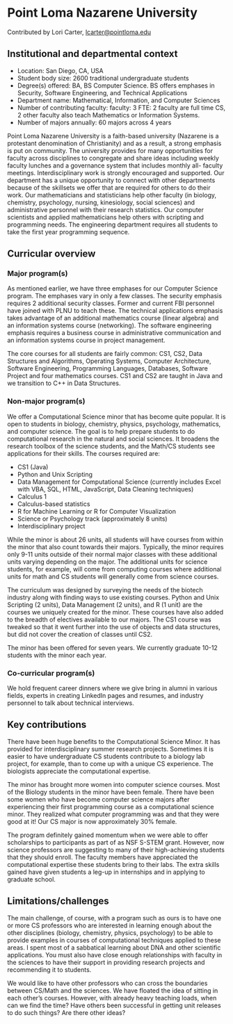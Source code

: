 # Point Loma Nazarene University
Contributed by Lori Carter, lcarter@pointloma.edu

## Institutional and departmental context
- Location: San Diego, CA, USA
- Student body size: 2600 traditional undergraduate students
- Degree(s) offered: BA, BS Computer Science. BS offers emphases in Security, Software Engineering, and Technical Applications
- Department name: Mathematical, Information, and Computer Sciences
- Number of contributing faculty: faculty: 3 FTE: 2 faculty are full time CS, 2 other faculty also teach Mathematics or Information Systems.
- Number of majors annually: 60 majors across 4 years

Point Loma Nazarene University is a faith-based university (Nazarene is a protestant denomination of Christianity) and as a result, a strong emphasis is put on community. The university provides for many opportunities for faculty across disciplines to congregate and share ideas including weekly faculty lunches and a governance system that includes monthly all- faculty meetings. Interdisciplinary work is strongly encouraged and supported.  Our department has a unique opportunity to connect with other departments because of the skillsets we offer that are required for others to do their work. Our mathematicians and statisticians help other faculty (in biology, chemistry, psychology, nursing, kinesiology, social sciences) and administrative personnel with their research statistics. Our computer scientists and applied mathematicians help others with scripting and programming needs. The engineering department requires all students to take the first year programming sequence.  

## Curricular overview

### Major program(s)

As mentioned earlier, we have three emphases for our Computer Science program. The emphases vary in only a few classes. The security emphasis requires 2 additional security classes. Former and current FBI personnel have joined with PLNU to teach these. The technical applications emphasis takes advantage of an additional mathematics course (linear algebra) and an information systems course (networking). The software engineering emphasis requires a business course in administrative communication and an information systems course in project management. 

The core courses for all students are fairly common: CS1, CS2, Data Structures and Algorithms, Operating Systems, Computer Architecture, Software Engineering, Programming Languages, Databases, Software Project and four mathematics courses. CS1 and CS2 are taught in Java and we transition to C++ in Data Structures.

### Non-major program(s)

We offer a Computational Science minor that has become quite popular. It is open to students in biology, chemistry, physics, psychology, mathematics, and computer science. The goal is to help prepare students to do computational research in the natural and social sciences. It broadens the research toolbox of the science students, and the Math/CS students see applications for their skills. The courses required are: 

-  CS1 (Java)
-  Python and Unix Scripting
-  Data Management for Computational Science (currently includes Excel with VBA, SQL, HTML, JavaScript, Data Cleaning techniques)
-  Calculus 1
-  Calculus-based statistics
-  R for Machine Learning or R for Computer Visualization
-  Science or Psychology track (approximately 8 units)
-  Interdisciplinary project

While the minor is about 26 units, all students will have courses from within the minor that also count towards their majors. Typically, the minor requires only 9-11 units outside of their normal major classes with these additional units varying depending on the major. The additional units for science students, for example, will come from computing courses where additional units for math and CS students will generally come from science courses.

The curriculum was designed by surveying the needs of the biotech industry along with finding ways to use existing courses. Python and Unix Scripting (2 units), Data Management (2 units), and R (1 unit) are the courses we uniquely created for the minor. These courses have also added to the breadth of electives available to our majors. The CS1 course was tweaked so that it went further into the use of objects and data structures, but did not cover the creation of classes until CS2. 

The minor has been offered for seven years. We currently graduate 10-12 students with the minor each year.  

### Co-curricular program(s)

We hold frequent career dinners where we give bring in alumni in various fields, experts in
creating LinkedIn pages and resumes, and industry personnel to talk about technical interviews.

## Key contributions

There have been huge benefits to the Computational Science Minor. It has provided for interdisciplinary summer research projects. Sometimes it is easier to have undergraduate CS students contribute to a biology lab project, for example, than to come up with a unique CS experience. The biologists appreciate the computational expertise.

The minor has brought more women into computer science courses. Most of the Biology students in the minor have been female. There have been some women who have become computer science majors after experiencing their first programming course as a computational science minor. They realized what computer programming was and that they were good at it!  Our CS major is now approximately 30% female.

The program definitely gained momentum when we were able to offer scholarships to participants as part of as NSF S-STEM grant. However, now science professors are suggesting to many of their high-achieving students that they should enroll. The faculty members have appreciated the computational expertise these students bring to their labs. The extra skills gained have given students a leg-up in internships and in applying to graduate school.

## Limitations/challenges

The main challenge, of course, with a program such as ours is to have one or more CS professors who are interested in learning enough about the other disciplines (biology, chemistry, physics, psychology) to be able to provide examples in courses of computational techniques applied to these areas. I spent most of a sabbatical learning about DNA and other scientific applications. You must also have close enough relationships with faculty in the sciences to have their support in providing research projects and recommending it to students.

We would like to have other professors who can cross the boundaries between CS/Math and the sciences. We have floated the idea of sitting in each other’s courses. However, with already heavy teaching loads, when can we find the time? Have others been successful in getting unit releases to do such things? Are there other ideas?
